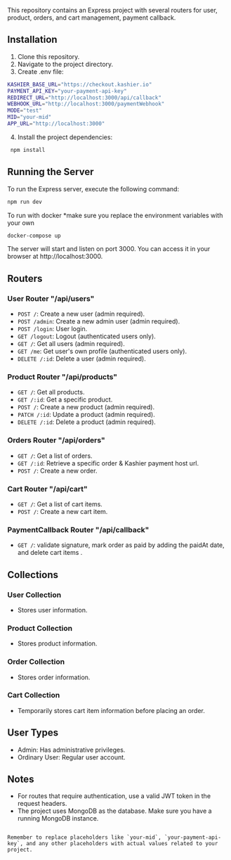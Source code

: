 



This repository contains an Express project with several routers for user, product, orders, and cart management, payment callback.

## Installation

1. Clone this repository.
2. Navigate to the project directory.
3. Create .env file:
  ```sh
 KASHIER_BASE_URL="https://checkout.kashier.io"
 PAYMENT_API_KEY="your-payment-api-key"
 REDIRECT_URL="http://localhost:3000/api/callback"
 WEBHOOK_URL="http://localhost:3000/paymentWebhook"
 MODE="test" 
 MID="your-mid" 
 APP_URL="http://localhost:3000"
   ```
4. Install the project dependencies:
  ```sh
   npm install
   ```

## Running the Server

To run the Express server, execute the following command:
```sh
npm run dev
```
To run with docker *make sure you replace the environment variables with your own 
```sh
docker-compose up
```
The server will start and listen on port 3000. You can access it in your browser at http://localhost:3000.

## Routers

### User Router "/api/users"

- `POST /`: Create a new user (admin required).
- `POST /admin`: Create a new admin user (admin required).
- `POST /login`: User login.
- `GET /logout`: Logout (authenticated users only).
- `GET /`: Get all users (admin required).
- `GET /me`: Get user's own profile (authenticated users only).
- `DELETE /:id`: Delete a user (admin required).

### Product Router "/api/products"

- `GET /`: Get all products.
- `GET /:id`: Get a specific product.
- `POST /`: Create a new product (admin required).
- `PATCH /:id`: Update a product (admin required).
- `DELETE /:id`: Delete a product (admin required).

### Orders Router "/api/orders"

- `GET /`: Get a list of orders.
- `GET /:id`: Retrieve a specific order & Kashier payment host url.
- `POST /`: Create a new order.

### Cart Router "/api/cart"

- `GET /`: Get a list of cart items.
- `POST /`: Create a new cart item.

### PaymentCallback Router "/api/callback"
- `GET /`: validate signature, mark order as paid by adding the paidAt date, and delete cart items .

## Collections

### User Collection

- Stores user information.

### Product Collection

- Stores product information.

### Order Collection

- Stores order information.

### Cart Collection

- Temporarily stores cart item information before placing an order.

## User Types

- Admin: Has administrative privileges.
- Ordinary User: Regular user account.

## Notes

- For routes that require authentication, use a valid JWT token in the request headers.
- The project uses MongoDB as the database. Make sure you have a running MongoDB instance.
```

Remember to replace placeholders like `your-mid`, `your-payment-api-key`, and any other placeholders with actual values related to your project.
